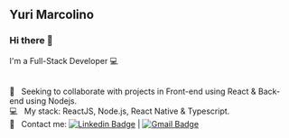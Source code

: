## Yuri Marcolino

### Hi there 👋

I'm a Full-Stack Developer :computer:

 <br/> :purple_heart: &nbsp; Seeking to collaborate with projects in Front-end using React & Back-end using Nodejs.
 <br/> :computer: &nbsp; My stack: ReactJS, Node.js, React Native & Typescript.
 <br/> :email: &nbsp; Contact me: [![Linkedin Badge](https://img.shields.io/badge/-LINKEDIN-blue?style=flat-square&logo=Linkedin&logoColor=white&link=https://www.linkedin.com/in/yurimferreira/)](https://www.linkedin.com/in/yurimferreira/) 
| 
[![Gmail Badge](https://img.shields.io/badge/-GMAIL-c14438?style=flat-square&logo=Gmail&logoColor=white&link=mailto:yurifmarcolino@gmail.com)](mailto:yurifmarcolino@gmail.com)

